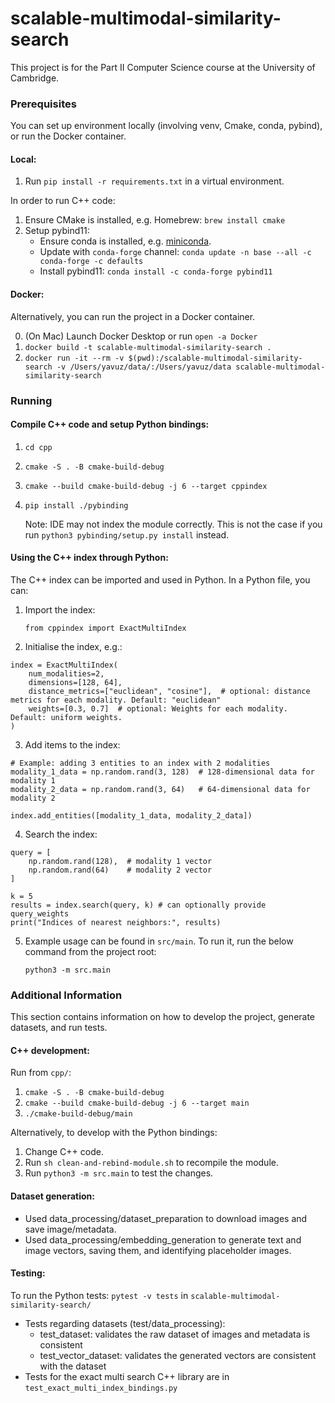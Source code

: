 # scalable-multimodal-similarity-search

This project is for the Part II Computer Science course at the University of Cambridge.


### Prerequisites

You can set up environment locally (involving venv, Cmake, conda, pybind), or run the Docker container.

#### Local:
1. Run `pip install -r requirements.txt` in a virtual environment.

In order to run C++ code:

1. Ensure CMake is installed, e.g. Homebrew: `brew install cmake`
2. Setup pybind11:
    - Ensure conda is installed, e.g. [miniconda](https://docs.anaconda.com/miniconda/#quick-command-line-install).
    - Update with `conda-forge` channel: `conda update -n base --all -c conda-forge -c defaults`
    - Install pybind11: `conda install -c conda-forge pybind11`

#### Docker:
Alternatively, you can run the project in a Docker container.


0. (On Mac) Launch Docker Desktop or run `open -a Docker`
1. `docker build -t scalable-multimodal-similarity-search .`
2.  `docker run -it --rm -v $(pwd):/scalable-multimodal-similarity-search -v /Users/yavuz/data/:/Users/yavuz/data scalable-multimodal-similarity-search`

### Running

#### Compile C++ code and setup Python bindings:
1. `cd cpp`
2. `cmake -S . -B cmake-build-debug`
3. `cmake --build cmake-build-debug -j 6 --target cppindex`
4. `pip install ./pybinding`

      Note: IDE may not index the module correctly. This is not the case if you run `python3 pybinding/setup.py install` instead.

#### Using the C++ index through Python:

The C++ index can be imported and used in Python. In a Python file, you can:
1. Import the index:

    `from cppindex import ExactMultiIndex`


2. Initialise the index, e.g.:
```
index = ExactMultiIndex(
    num_modalities=2,
    dimensions=[128, 64],
    distance_metrics=["euclidean", "cosine"],  # optional: distance metrics for each modality. Default: "euclidean"
    weights=[0.3, 0.7]  # optional: Weights for each modality. Default: uniform weights.
)
```
3. Add items to the index:
```
# Example: adding 3 entities to an index with 2 modalities
modality_1_data = np.random.rand(3, 128)  # 128-dimensional data for modality 1
modality_2_data = np.random.rand(3, 64)   # 64-dimensional data for modality 2

index.add_entities([modality_1_data, modality_2_data])
```

4. Search the index:
```
query = [
    np.random.rand(128),  # modality 1 vector
    np.random.rand(64)    # modality 2 vector
]

k = 5
results = index.search(query, k) # can optionally provide query_weights
print("Indices of nearest neighbors:", results)
```


5. Example usage can be found in `src/main`. To run it, run the below command from the project root:

    `python3 -m src.main`


### Additional Information

This section contains information on how to develop the project, generate datasets, and run tests.

#### C++ development:
Run from `cpp/`:
1. `cmake -S . -B cmake-build-debug`
2. `cmake --build cmake-build-debug -j 6 --target main`
3. `./cmake-build-debug/main`

Alternatively, to develop with the Python bindings:
1. Change C++ code.
2. Run `sh clean-and-rebind-module.sh` to recompile the module.
3. Run `python3 -m src.main` to test the changes.

#### Dataset generation:
- Used data_processing/dataset_preparation to download images and save image/metadata.
- Used data_processing/embedding_generation to generate text and image vectors, saving them, and identifying placeholder images.

#### Testing:

To run the Python tests: `pytest -v tests` in `scalable-multimodal-similarity-search/` 

- Tests regarding datasets (test/data_processing):
    - test_dataset: validates the raw dataset of images and metadata is consistent
    - test_vector_dataset: validates the generated vectors are consistent with the dataset
- Tests for the exact multi search C++ library are in `test_exact_multi_index_bindings.py`

